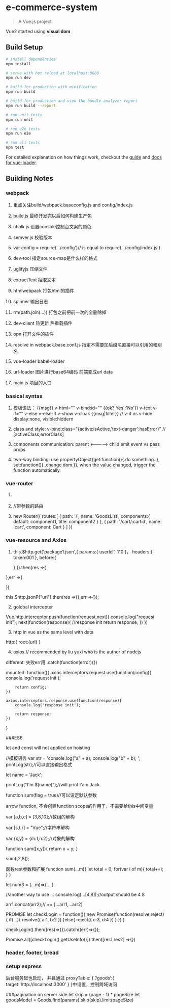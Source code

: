 # e-commerce-system

> A Vue.js project

Vue2 started using **visual dom**

## Build Setup

``` bash
# install dependencies
npm install

# serve with hot reload at localhost:8080
npm run dev

# build for production with minification
npm run build

# build for production and view the bundle analyzer report
npm run build --report

# run unit tests
npm run unit

# run e2e tests
npm run e2e

# run all tests
npm test
```

For detailed explanation on how things work, checkout the [guide](http://vuejs-templates.github.io/webpack/) and [docs for vue-loader](http://vuejs.github.io/vue-loader).


## Building Notes

### webpack 

1. 重点关注build/webpack.baseconfig.js and  config/index.js

2. build.js 最终开发完以后如何构建生产包

3. chalk.js 设置console控制台文案的颜色

4. semver.js 校验版本

5. var config = require('../config')// is equal to require('../config/index.js')

6. dev-tool 指定source-map是什么样的格式

7. uglifyjs 压缩文件

8. extractText 抽取文本

9. htmlwebpack 打包html的插件

10. spinner 输出日志

11. rm(path.join(...)) 打包之前把前一次的全删除掉

12. dev-client 热更新 热重载插件

13. opn 打开文件的插件

14. resolve in webpack.base.conf.js 指定不需要加后缀名直接可以引用的和别名

15.  vue-loader  babel-loader 

16. url-loader 图片进行base64编码 前端变成url data

17. main.js 项目的入口


### basical syntax

1. 模板语法：   {{msg}}  v-html=""  v-bind:id=""   {{ok?'Yes':'No'}}  v-text  v-if="" v-else v-else-if v-show v-cloak  {{msg|filter}} // v-if vs v-hide display:none, visible:hiddern

2. class and style:   v-bind:class="{active:isActive,'text-danger':hasError}" //  [activeClass,errorClass]

3. components communication:  parent <-----> child   emit event vs pass props

4. two-way binding: use propertyObject{get:function(){.do something..}, set:function(){..change dom.}}, when the value changed, trigger the function automatically.


### vue-router

1. <router-link to="/goods/title"></router-link>

2. <router-link v-bind:to="{name:'cart',params:{cartId:123}}"></router-link>//带参数的路由

2. new Router({
    routes:[
        {
            path: '/',
            name: 'GoodsList',
            components:{
                default: component1,
                title: component2
            }
        },
        {
            path: '/cart/:cartid',
            name: 'cart',
            component: Cart
        }
    ]
})


### vue-resource and Axios


1. this.$http.get('package1.json',{
    params:{
        userId：110
    }，
    headers:{
        token:001
    },
    before:{

    }
}).then(res =>{

},err =>{

})

this.$http.jsonP("url").then(res =>{},err =>{});

2.  golobal intercepter

Vue.http.interceptor.push(function(request,next){
    console.log("request init");
    next(function(response){
        //response init
        return response;
    })
})

3. http in vue as the same level with data

http:{
    root:{url}
}

4. axios // recommended by liu yuxi who is the author of nodejs

different: 失败err用  .catch(function(error){})

mounted: function(){
    axios.interceptors.request.use(function(config){
        console.log('request init');

        return config;
    })

    axios.interceptors.response.use(function(response){
        console.log('response init');
        
        return response;
    })
}


###ES6

let and const will not applied on hoisting

//模板语言
var str = 'console.log("a" + a);
            console.log("b" + b);
            ';
printLog(str);//可以直接输出格式

let name = 'Jack';

printLog("I'm $(name)");//will print I'am Jack

function sum(flag = true)//可以设定默认参数

arrow function, 不会创建function scope的作用于，不需要给this中间变量

var [a,b,c] = [3,8,10];//数组的解构

var [s,t,r] = "Vue";//字符串解构

var {x,y} = {m:1,n:2};//对象的解构

function sum([x,y]){
    return x + y;
}

sum([2,8]);


函数rest参数和扩展
function sum(...m){
    let total = 0;
    for(var i of m){
        total+=i;
    }
}

let num3 = (...m)=>{....}

//another way to use ...
console.log(...[4,8]);//output should be 4 8

arr1.concat(arr2);// ==
[...arr1,...arr2]


PROMISE
let checkLogin = function(){
    new Promise(function(resolve,reject){
        if(...){
            resolve({
                a:1,
                b:2
            })
        }else{
            reject({
                c:3,
                d:4
            })
        }
    })
}


checkLogin().then((res)=>{}).catch((err)=>{});

Promise.all([checkLogin(),getUseInfo()]).then([res1,res2] =>{})


### header, footer, bread

### setup express


后台服务起也启动， 并且通过
proxyTable: {
    ’/goods‘:{
        target:'http://localhost:3000'
    }
}中设置，控制跨域访问


###pagination on server side
let skip = (page - 1) * pageSize
let goodsModel = Goods.find(params).skip(skip).limit(pageSize)
